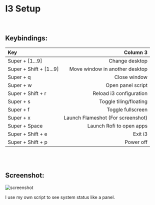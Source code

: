 # I3 Setup

<br>

## Keybindings:
| Key                          | Column 3                           |
| :-------------               | -----------:                       |
| Super + [1...9]              | Change desktop                     | 
| Super + Shift + [1...9]      | Move window in another desktop     | 
| Super + q                    | Close window                       |
| Super + w                    | Open panel script                  |
| Super + Shift + r            | Reload i3 configuration            |
| Super + s                    | Toggle tiling/floating             |
| Super + f                    | Toggle fullscreen                  |
| Super + x                    | Launch Flameshot (For screenshot)  |
| Super + Space                | Launch Rofi to open apps           |
| Super + Shift + e            | Exit i3                            |
| Super + Shift + p            | Power off                          |


<br>
<br>

## Screenshot:

![screenshot](https://preview.redd.it/vmpl8ft5hnc61.png?width=640&crop=smart&auto=webp&s=ea7920ef10dc06d65d8a0914355b79414127c171)

I use my own script to see system status like a panel.